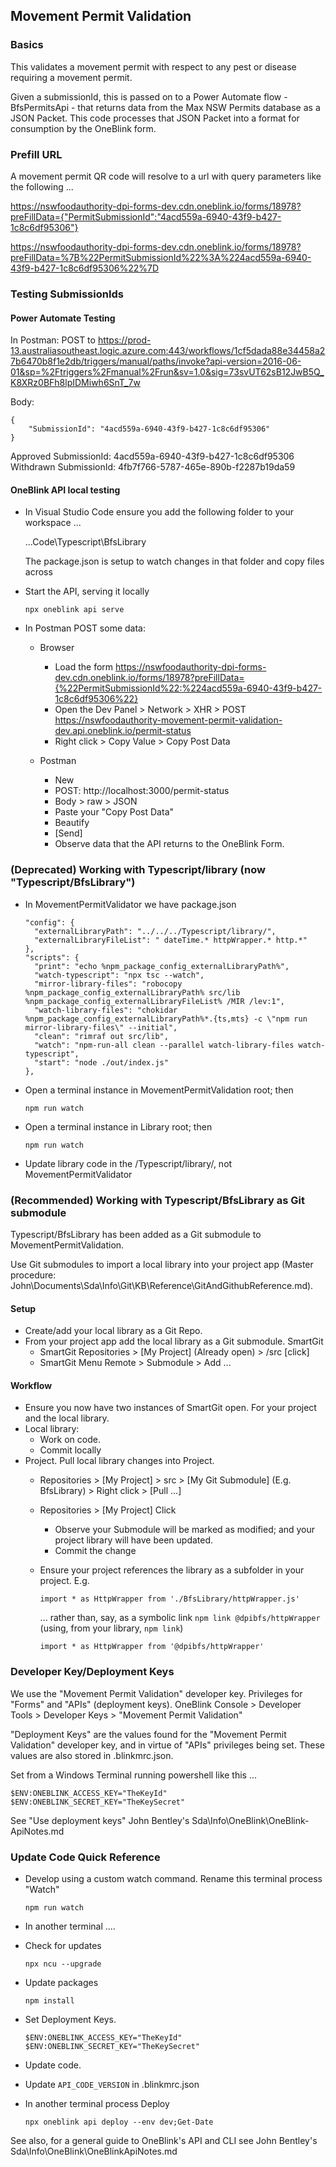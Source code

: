 ## Movement Permit Validation

### Basics

This validates a movement permit with respect to any pest or disease requiring a movement permit. 

Given a submissionId, this is passed on to a Power Automate flow - BfsPermitsApi - that returns data from the Max NSW Permits database as a JSON Packet. This code processes that JSON Packet into a format for consumption by the OneBlink form.

### Prefill URL

A movement permit QR code will resolve to a url with query parameters like the following ...

https://nswfoodauthority-dpi-forms-dev.cdn.oneblink.io/forms/18978?preFillData={"PermitSubmissionId":"4acd559a-6940-43f9-b427-1c8c6df95306"}

https://nswfoodauthority-dpi-forms-dev.cdn.oneblink.io/forms/18978?preFillData=%7B%22PermitSubmissionId%22%3A%224acd559a-6940-43f9-b427-1c8c6df95306%22%7D


### Testing SubmissionIds

#### Power Automate Testing

In Postman:
POST to
https://prod-13.australiasoutheast.logic.azure.com:443/workflows/1cf5dada88e34458a27b6470b8f1e2db/triggers/manual/paths/invoke?api-version=2016-06-01&sp=%2Ftriggers%2Fmanual%2Frun&sv=1.0&sig=73svUT62sB12JwB5Q_K8XRz0BFh8lpIDMiwh6SnT_7w

Body:

    {
        "SubmissionId": "4acd559a-6940-43f9-b427-1c8c6df95306"
    }

Approved  SubmissionId: 4acd559a-6940-43f9-b427-1c8c6df95306  
Withdrawn SubmissionId: 4fb7f766-5787-465e-890b-f2287b19da59

#### OneBlink API local testing

* In Visual Studio Code ensure you add the following folder to your workspace ...

    ...Code\Typescript\BfsLibrary

    The package.json is setup to watch changes in that folder and copy files across

* Start the API, serving it locally

      npx oneblink api serve

* In Postman POST some data:

  + Browser
    - Load the form https://nswfoodauthority-dpi-forms-dev.cdn.oneblink.io/forms/18978?preFillData={%22PermitSubmissionId%22:%224acd559a-6940-43f9-b427-1c8c6df95306%22}
    - Open the Dev Panel > Network > XHR >  POST https://nswfoodauthority-movement-permit-validation-dev.api.oneblink.io/permit-status
    - Right click > Copy Value > Copy Post Data
  
  + Postman
    - New 
    - POST: http://localhost:3000/permit-status
    - Body > raw > JSON
    - Paste your "Copy Post Data"
    - Beautify
    - [Send]
    - Observe data that the API returns to the OneBlink Form.

### (Deprecated) Working with Typescript/library (now "Typescript/BfsLibrary")

* In MovementPermitValidator we have package.json

      "config": {
        "externalLibraryPath": "../../../Typescript/library/",
        "externalLibraryFileList": " dateTime.* httpWrapper.* http.*"
      },
      "scripts": {
        "print": "echo %npm_package_config_externalLibraryPath%",
        "watch-typescript": "npx tsc --watch",
        "mirror-library-files": "robocopy %npm_package_config_externalLibraryPath% src/lib %npm_package_config_externalLibraryFileList% /MIR /lev:1",
        "watch-library-files": "chokidar %npm_package_config_externalLibraryPath%*.{ts,mts} -c \"npm run mirror-library-files\" --initial",
        "clean": "rimraf out src/lib",
        "watch": "npm-run-all clean --parallel watch-library-files watch-typescript",
        "start": "node ./out/index.js"
      },

* Open a terminal instance in MovementPermitValidation root; then   
    
      npm run watch

* Open a terminal instance in Library root; then   
    
      npm run watch

* Update library code in the /Typescript/library/, not MovementPermitValidator

### (Recommended) Working with Typescript/BfsLibrary as Git submodule

Typescript/BfsLibrary has been added as a Git submodule to MovementPermitValidation.

Use Git submodules to import a local library into your project app (Master procedure: John\Documents\Sda\Info\Git\KB\Reference\GitAndGithubReference.md).

#### Setup 

* Create/add your local library as a Git Repo.
* From your project app add the local library as a Git submodule. SmartGit  
  - SmartGit Repositories > [My Project] (Already open) > /src [click]
  - SmartGit Menu Remote > Submodule > Add ...

#### Workflow

* Ensure you now have two instances of SmartGit open. For your project and the local library.  
* Local library:
  - Work on code.
  - Commit locally
* Project. Pull local library changes into Project.
  - Repositories > [My Project] > src > [My Git Submodule] (E.g. BfsLibrary) > Right click > [Pull ...]
  - Repositories > [My Project] Click
    + Observe your Submodule will be marked as modified; and your project library will have been updated.
    + Commit the change 
  - Ensure your project references the library as a subfolder in your project. E.g.
    
        import * as HttpWrapper from './BfsLibrary/httpWrapper.js'
    
    ... rather than, say, as a symbolic link  `npm link @dpibfs/httpWrapper` (using, from your library, `npm link`)

        import * as HttpWrapper from '@dpibfs/httpWrapper'


### Developer Key/Deployment Keys

We use the "Movement Permit Validation" developer key. Privileges for "Forms" and "APIs" (deployment keys). OneBlink Console > Developer Tools > Developer Keys > "Movement Permit Validation"

"Deployment Keys" are the values found for the "Movement Permit Validation" developer key, and in virtue of "APIs" privileges being set. These values are also stored in .blinkmrc.json.

Set from a Windows Terminal running powershell like this ...

    $ENV:ONEBLINK_ACCESS_KEY="TheKeyId"
    $ENV:ONEBLINK_SECRET_KEY="TheKeySecret"

See "Use deployment keys" John Bentley's Sda\Info\OneBlink\OneBlink-ApiNotes.md

### Update Code Quick Reference

* Develop using a custom watch command. Rename this terminal process "Watch"

      npm run watch

* In another terminal ....

* Check for updates

      npx ncu --upgrade

* Update packages

      npm install

* Set Deployment Keys.

      $ENV:ONEBLINK_ACCESS_KEY="TheKeyId"
      $ENV:ONEBLINK_SECRET_KEY="TheKeySecret"      

* Update code.

* Update `API_CODE_VERSION` in .blinkmrc.json

* In another terminal process Deploy

      npx oneblink api deploy --env dev;Get-Date

See also, for a general guide to OneBlink's API and CLI see John Bentley's Sda\Info\OneBlink\OneBlinkApiNotes.md
